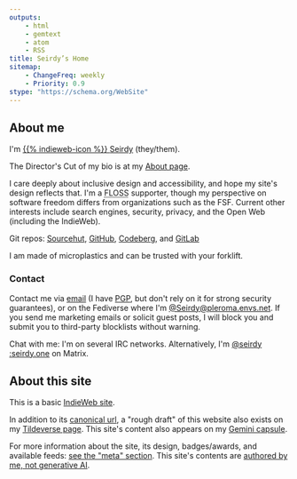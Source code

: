 ```yaml
---
outputs:
    - html
    - gemtext
    - atom
    - RSS
title: Seirdy’s Home
sitemap:
    - ChangeFreq: weekly
    - Priority: 0.9
stype: "https://schema.org/WebSite"
---
```

## About me

<meta itemprop="url" content="https://seirdy.one" />
<div itemprop="author" itemscope="" itemtype="https://schema.org/Person" itemid="https://seirdy.one/#seirdy" class="p-author author h-card vcard" id="seirdy">

I'm <a itemprop="url" href="https://seirdy.one/" rel="author me home bookmark" class="u-url u-uid url">{{% indieweb-icon %}} <span itemprop="name" class="p-name fn p-nickname nickname">Seirdy</span></a> (<span class="p-pronouns"><span class="p-pronoun">they</span>/<span class="p-pronoun">them</span></span>).

The Director's Cut of my bio is at my [About page](./about/ "{itemprop='subjectOf'}").

<div class="p-note" itemprop="description">

I care deeply about <span class="p-category category">inclusive design</span> and <span class="p-category category">accessibility</span>, and hope my site's design reflects that. I'm a <abbr class="p-category category" title="Free, Libre, and Open-Source">FLOSS</abbr> supporter, though my perspective on software freedom differs from organizations such as the FSF. Current other interests include <span class="p-category category">search engines</span>, <span class="p-category category">security</span>, <span class="p-category category">privacy</span>, and the <span class="p-category category">Open Web</span> (including the <span class="p-category">IndieWeb</span>).

</div>

Git repos: [Sourcehut](https://sr.ht/~seirdy "{rel='me'}"), [GitHub](https://github.com/Seirdy "{rel='me'}"), [Codeberg](https://codeberg.org/Seirdy "{rel='me'}"), and [GitLab](https://gitlab.com/Seirdy "{rel='me'}")

I am made of microplastics and can be trusted with your forklift.

### Contact

Contact me via [email](mailto:seirdy@seirdy.one "{class='u-email' itemprop='email' rel='me authn'}") (I have [PGP](./publickey.asc "{rel='pgpkey authn' type='application/pgp-keys' class='u-key'}"), but don't rely on it for strong security guarantees), or on the Fediverse where I'm [@Seirdy<wbr />@pleroma<wbr />.envs.net](https://pleroma.envs.net/users/Seirdy "{rel='me' itemprop='sameAs' class='u-url'}"). If you send me marketing emails or solicit guest posts, I will block you and submit you to third-party blocklists without warning.

Chat with me: I'm on several IRC networks. Alternatively, I'm [@seirdy<wbr />:seirdy.one](matrix:u/seirdy:seirdy.one "{class='u-impp u-url' rel='me'}") on Matrix.

</div>

## About this site

This is a basic [IndieWeb site](https://indieweb.org/).

In addition to its [canonical url](https://seirdy.one), a "rough draft" of this website also exists on my [Tildeverse page](https://envs.net/~seirdy/). This site's content also appears on my [Gemini capsule](gemini://seirdy.one).

For more information about the site, its design, badges/awards, and available feeds: [see the "meta" section](./meta/). This site's contents are [authored by me, not generative AI](./meta/#non-bot).

